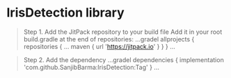 # IrisDetection library 

>Step 1. Add the JitPack repository to your build file
Add it in your root build.gradle at the end of repositories:
...gradel
>allprojects {
		repositories {
			...
			maven { url 'https://jitpack.io' }
		}
	}
...

>Step 2. Add the dependency
...gradel
 dependencies {
	        implementation 'com.github.SanjibBarma:IrisDetection:Tag'
	}
...
